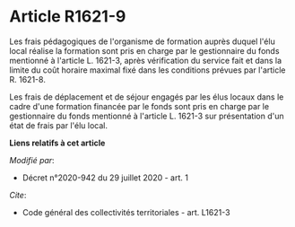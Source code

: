 # Article R1621-9

Les frais pédagogiques de l'organisme de formation auprès duquel l'élu local réalise la formation sont pris en charge par le
gestionnaire du fonds mentionné à l'article L. 1621-3, après vérification du service fait et dans la limite du coût horaire
maximal fixé dans les conditions prévues par l'article R. 1621-8.

Les frais de déplacement et de séjour engagés par les élus locaux dans le cadre d'une formation financée par le fonds sont
pris en charge par le gestionnaire du fonds mentionné à l'article L. 1621-3 sur présentation d'un état de frais par l'élu
local.

**Liens relatifs à cet article**

_Modifié par_:

  - Décret n°2020-942 du 29 juillet 2020 - art. 1

_Cite_:

  - Code général des collectivités territoriales - art. L1621-3
